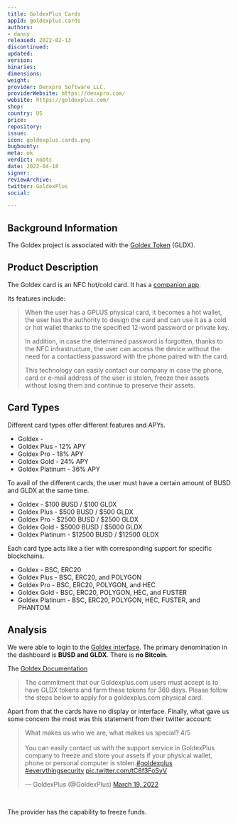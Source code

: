 ```yaml
---
title: GoldexPlus Cards
appId: goldexplus.cards
authors:
- danny
released: 2022-02-13
discontinued: 
updated: 
version: 
binaries: 
dimensions: 
weight: 
provider: Denxpro Software LLC.
providerWebsite: https://denxpro.com/
website: https://goldexplus.com/
shop: 
country: US
price: 
repository: 
issue: 
icon: goldexplus.cards.png
bugbounty: 
meta: ok
verdict: nobtc
date: 2022-04-18
signer: 
reviewArchive: 
twitter: GoldexPlus
social: 

---
```


## Background Information 

The Goldex project is associated with the [Goldex Token](https://etherscan.io/contractdiffchecker?a1=0xc631120155621ee625835ec810b9885cdd764cd6) (GLDX). 

## Product Description 

The Goldex card is an NFC hot/cold card. It has a [companion app](https://play.google.com/store/apps/details?id=com.denxpro.plus). 

Its features include: 

> When the user has a GPLUS physical card, it becomes a hot wallet, the user has the authority to design the card and can use it as a cold or hot wallet thanks to the specified 12-word password or private key.
>
> In addition, in case the determined password is forgotten, thanks to the NFC infrastructure, the user can access the device without the need for a contactless password with the phone paired with the card.
> 
> This technology can easily contact our company in case the phone, card or e-mail address of the user is stolen, freeze their assets without losing them and continue to preserve their assets.

## Card Types 

Different card types offer different features and APYs.

- Goldex - 
- Goldex Plus - 12% APY
- Goldex Pro - 18% APY
- Goldex Gold - 24% APY
- Goldex Platinum - 36% APY

To avail of the different cards, the user must have a certain amount of BUSD and GLDX at the same time. 

- Goldex - $100 BUSD / $100 GLDX
- Goldex Plus - $500 BUSD / $500 GLDX
- Goldex Pro - $2500 BUSD / $2500 GLDX
- Goldex Gold - $5000 BUSD / $5000 GLDX 
- Goldex Platinum - $12500 BUSD / $12500 GLDX

Each card type acts like a tier with corresponding support for specific blockchains.

- Goldex - BSC, ERC20
- Goldex Plus - BSC, ERC20, and POLYGON
- Goldex Pro - BSC, ERC20, POLYGON, and HEC
- Goldex Gold - BSC, ERC20, POLYGON, HEC, and FUSTER
- Goldex Platinum - BSC, ERC20, POLYGON, HEC, FUSTER, and PHANTOM

## Analysis 

We were able to login to the [Goldex interface](https://goldexplus.com/app/). The primary denomination in the dashboard is **BUSD and GLDX**. There is **no Bitcoin**. 

The [Goldex Documentation](https://goldexplus.gitbook.io/goldexplus/)

> The commitment that our Goldexplus.com users must accept is to have GLDX tokens and farm these tokens for 360 days. Please follow the steps below to apply for a goldexplus.com physical card.

Apart from that the cards have no display or interface. Finally, what gave us some concern the most was this statement from their twitter account: 

<blockquote class="twitter-tweet"><p lang="en" dir="ltr">What makes us who we are, what makes us special? 4/5<br><br>You can easily contact us with the support service in GoldexPlus company to freeze and store your assets if your physical wallet, phone or personal computer is stolen.<a href="https://twitter.com/hashtag/goldexplus?src=hash&amp;ref_src=twsrc%5Etfw">#goldexplus</a> <a href="https://twitter.com/hashtag/everythingsecurity?src=hash&amp;ref_src=twsrc%5Etfw">#everythingsecurity</a> <a href="https://t.co/tC8f3FoSyV">pic.twitter.com/tC8f3FoSyV</a></p>&mdash; GoldexPlus (@GoldexPlus) <a href="https://twitter.com/GoldexPlus/status/1505203735001247747?ref_src=twsrc%5Etfw">March 19, 2022</a></blockquote> <script async src="https://platform.twitter.com/widgets.js" charset="utf-8"></script><br /> 

The provider has the capability to freeze funds. 